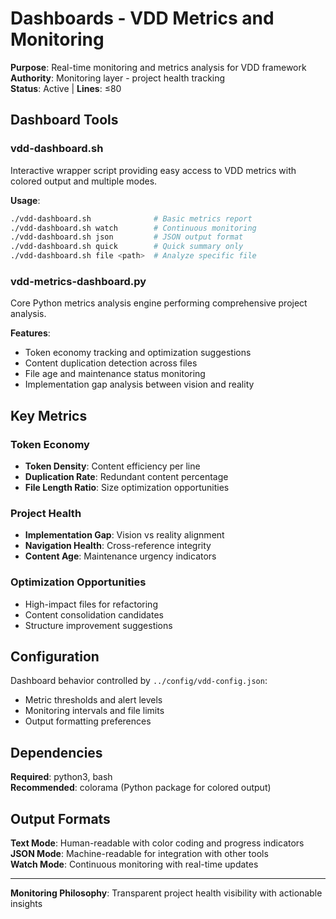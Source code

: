 # Dashboards - VDD Metrics and Monitoring

**Purpose**: Real-time monitoring and metrics analysis for VDD framework  
**Authority**: Monitoring layer - project health tracking  
**Status**: Active | **Lines**: ≤80

## Dashboard Tools

### vdd-dashboard.sh
Interactive wrapper script providing easy access to VDD metrics with colored output and multiple modes.

**Usage**:
```bash
./vdd-dashboard.sh              # Basic metrics report
./vdd-dashboard.sh watch        # Continuous monitoring
./vdd-dashboard.sh json         # JSON output format
./vdd-dashboard.sh quick        # Quick summary only
./vdd-dashboard.sh file <path>  # Analyze specific file
```

### vdd-metrics-dashboard.py
Core Python metrics analysis engine performing comprehensive project analysis.

**Features**:
- Token economy tracking and optimization suggestions
- Content duplication detection across files
- File age and maintenance status monitoring
- Implementation gap analysis between vision and reality

## Key Metrics

### Token Economy
- **Token Density**: Content efficiency per line
- **Duplication Rate**: Redundant content percentage
- **File Length Ratio**: Size optimization opportunities

### Project Health
- **Implementation Gap**: Vision vs reality alignment
- **Navigation Health**: Cross-reference integrity
- **Content Age**: Maintenance urgency indicators

### Optimization Opportunities
- High-impact files for refactoring
- Content consolidation candidates
- Structure improvement suggestions

## Configuration

Dashboard behavior controlled by `../config/vdd-config.json`:
- Metric thresholds and alert levels
- Monitoring intervals and file limits
- Output formatting preferences

## Dependencies

**Required**: python3, bash  
**Recommended**: colorama (Python package for colored output)

## Output Formats

**Text Mode**: Human-readable with color coding and progress indicators  
**JSON Mode**: Machine-readable for integration with other tools  
**Watch Mode**: Continuous monitoring with real-time updates

---

**Monitoring Philosophy**: Transparent project health visibility with actionable insights